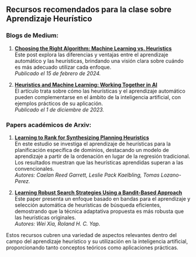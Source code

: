 ## Recursos recomendados para la clase sobre Aprendizaje Heurístico

### Blogs de Medium:

1. **[Choosing the Right Algorithm: Machine Learning vs. Heuristics](https://mikecarruego.medium.com/choosing-the-right-algorithm-machine-learning-vs-heuristics-dc0b65e97d98)**  
   Este post explora las diferencias y ventajas entre el aprendizaje automático y las heurísticas, brindando una visión clara sobre cuándo es más adecuado utilizar cada enfoque.  
   *Publicado el 15 de febrero de 2024.*

2. **[Heuristics and Machine Learning: Working Together in AI](https://mostafame.medium.com/heuristics-and-machine-learning-working-together-in-ai-2879a3228aae)**  
   El artículo trata sobre cómo las heurísticas y el aprendizaje automático pueden complementarse en el ámbito de la inteligencia artificial, con ejemplos prácticos de su aplicación.  
   *Publicado el 1 de diciembre de 2023.*

### Papers académicos de Arxiv:

1. **[Learning to Rank for Synthesizing Planning Heuristics](http://arxiv.org/abs/1608.01302v1)**  
   En este estudio se investiga el aprendizaje de heurísticas para la planificación específica de dominios, destacando un modelo de aprendizaje a partir de la ordenación en lugar de la regresión tradicional. Los resultados muestran que las heurísticas aprendidas superan a las convencionales.  
   *Autores: Caelan Reed Garrett, Leslie Pack Kaelbling, Tomas Lozano-Perez.*

2. **[Learning Robust Search Strategies Using a Bandit-Based Approach](http://arxiv.org/abs/1805.03876v1)**  
   Este paper presenta un enfoque basado en bandas para el aprendizaje y selección automática de heurísticas de búsqueda eficientes, demostrando que la técnica adaptativa propuesta es más robusta que las heurísticas originales.  
   *Autores: Wei Xia, Roland H. C. Yap.*

Estos recursos cubren una variedad de aspectos relevantes dentro del campo del aprendizaje heurístico y su utilización en la inteligencia artificial, proporcionando tanto conceptos teóricos como aplicaciones prácticas.